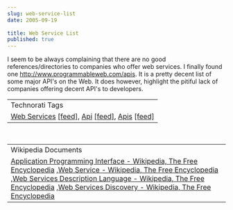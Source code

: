 ```yaml
---
slug: web-service-list
date: 2005-09-19
 
title: Web Service List
published: true
---
```

I seem to be always complaining that there are no good references/directories to companies who offer web services.  I finally found one <a href="http://www.programmableweb.com/apis">http://www.programmableweb.com/apis</a>.  It is a pretty decent list of some major API's on the Web.  It does however, highlight the pitiful lack of companies offering decent API's to developers.<p /><table class="TechnoratiHead TagHeader">
<tr><td>Technorati Tags</td></tr>
<tr class="Technorati"><td>
<a href="http://www.technorati.com/tag/Web%20Services" class="Tag" rel="tag">Web Services</a> <a href="http://feeds.technorati.com/feed/posts/tag/Web%20Services" class="Tag">[feed]</a>, <a href="http://www.technorati.com/tag/Api" class="Tag" rel="tag">Api</a> <a href="http://feeds.technorati.com/feed/posts/tag/Api" class="Tag">[feed]</a>, <a href="http://www.technorati.com/tag/Apis" class="Tag" rel="tag">Apis</a> <a href="http://feeds.technorati.com/feed/posts/tag/Apis" class="Tag">[feed]</a>
</td></tr>
</table><br /><table class="TechnoratiHead TagHeader">
<tr><td>Wikipedia Documents</td></tr>
<tr class="Technorati"><td>
<a href="http://en.wikipedia.org/wiki/API">Application Programming Interface - Wikipedia, The Free Encyclopedia</a> ,<a href="http://en.wikipedia.org/wiki/Webservice">Web Service - Wikipedia, The Free Encyclopedia</a> ,<a href="http://en.wikipedia.org/wiki/Web_services_description_language">Web Services Description Language - Wikipedia, The Free Encyclopedia</a> ,<a href="http://en.wikipedia.org/wiki/Web_Services_Discovery">Web Services Discovery - Wikipedia, The Free Encyclopedia</a>
</td></tr>
</table><div class="blogger-post-footer"><img class="posterous_download_image" src="https://blogger.googleusercontent.com/tracker/8109338-112713882069683599?l=www.kinlan.co.uk%2Findex.html" height="1" alt="" width="1" /></div>

